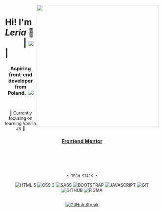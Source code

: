 
<img align="right" src="https://media.tenor.com/4HHS5-SdZYIAAAAC/hi-doggy.gif"  width="400" />   
 
# Hi! I'm *Leria* 👋  &nbsp;&nbsp;&nbsp;&nbsp;&nbsp;&nbsp;&nbsp;&nbsp; | ![](https://komarev.com/ghpvc/?username=xLeria&color=blue) | 
<div align='center'>
 
### Aspiring front-end developer from Poland.&nbsp; <img src="https://i.ibb.co/CHQv1S3/poland.png"><br>
</div>

<br> 
<p align='center'>🌱 Currently focusing on learning Vanilla JS 🌱</p>

<div align="center">
 
### <img src="https://seeklogo.com/images/F/frontend-mentor-logo-DD85EFE0E9-seeklogo.com.png"  width="14" /> &nbsp;[Frontend Mentor](https://www.frontendmentor.io/profile/xLeria "My Frontend Mentor profile") &nbsp;<img src="https://seeklogo.com/images/F/frontend-mentor-logo-DD85EFE0E9-seeklogo.com.png"  width="14" />
 
<br><br>
---

 
```
• TECH STACK •
```

![HTML 5](https://img.shields.io/badge/html_5-181717?style=for-the-badge&logo=HTML5&logoColor=E34F26)
![CSS 3](https://img.shields.io/badge/CSS_3-181717?style=for-the-badge&logo=CSS3&logoColor=1572B6)
![SASS](https://img.shields.io/badge/SASS-181717?style=for-the-badge&logo=sass&logoColor=CC6699)
![BOOTSTRAP](https://img.shields.io/badge/Bootstrap-181717?style=for-the-badge&logo=bootstrap&logoColor=7952B3)
![JAVASCRIPT](https://img.shields.io/badge/JAVASCRIPT-181717?style=for-the-badge&logo=JavaScript&logoColor=F7DF1E)
![GIT](https://img.shields.io/badge/git-181717?style=for-the-badge&logo=git&logoColor=F05032)
![GITHUB](https://img.shields.io/badge/github-181717?style=for-the-badge&logo=github&logoColor=white)
![FIGMA](https://img.shields.io/badge/figma-181717?style=for-the-badge&logo=figma&logoColor=AE4DFF)

<!-- ##
 <br>
 
 <img align="left" src="https://media.tenor.com/7r-BGEoIohkAAAAd/meme-cat.gif"  width="400" />  
   
  ### About me
  

 <br>

  I started coding in 2022, and since then, I have been fully immersed in the world of programming. Despite being relatively new to the field, I am determined to achieve my goals and become a proficient developer.<br><br> I am excited to see where this journey takes me and to continue expanding my knowledge and skills &nbsp;🚀
 -->
##
[![GitHub Streak](http://github-readme-streak-stats.herokuapp.com?user=xLeria&theme=tokyonight_duo&hide_border=true)](https://git.io/streak-stats)
  
</div>





 

